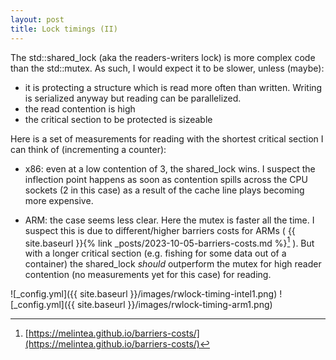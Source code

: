 ```yaml
---
layout: post
title: Lock timings (II) 
---
```



The std::shared_lock (aka the readers-writers lock) is more complex code than the std::mutex. As such, I would expect it to be slower, unless (maybe):
- it is protecting a structure which is read more often than written. Writing is serialized anyway but reading can be parallelized.
- the read contention is high
- the critical section to be protected is sizeable

Here is a set of measurements for reading with the shortest critical section I can think of (incrementing a counter):

- x86: even at a low contention of 3, the shared_lock wins. I suspect the inflection point happens as soon as contention spills across the CPU sockets (2 in this case) as a result of the cache line plays becoming more expensive.

- ARM: the case seems less clear. Here the mutex is faster all the time. I suspect this is due to different/higher barriers costs for ARMs ( {{ site.baseurl }}{% link _posts/2023-10-05-barriers-costs.md %}[^1] ). But with a longer critical section (e.g. fishing for some data out of a container) the shared_lock *should* outperform the mutex for high reader contention (no measurements yet for this case) for reading.


![_config.yml]({{ site.baseurl }}/images/rwlock-timing-intel1.png)
![_config.yml]({{ site.baseurl }}/images/rwlock-timing-arm1.png)


[^1]: [https://melintea.github.io/barriers-costs/](https://melintea.github.io/barriers-costs/)
